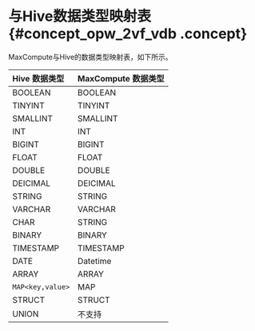 # 与Hive数据类型映射表 {#concept_opw_2vf_vdb .concept}

MaxCompute与Hive的数据类型映射表，如下所示。

|Hive 数据类型|MaxCompute 数据类型|
|:--------|:--------------|
|BOOLEAN|BOOLEAN|
|TINYINT|TINYINT|
|SMALLINT|SMALLINT|
|INT|INT|
|BIGINT|BIGINT|
|FLOAT|FLOAT|
|DOUBLE|DOUBLE|
|DEICIMAL|DEICIMAL|
|STRING|STRING|
|VARCHAR|VARCHAR|
|CHAR|STRING|
|BINARY|BINARY|
|TIMESTAMP|TIMESTAMP|
|DATE|Datetime|
|ARRAY|ARRAY|
|`MAP<key,value>`|MAP|
|STRUCT|STRUCT|
|UNION|不支持|

